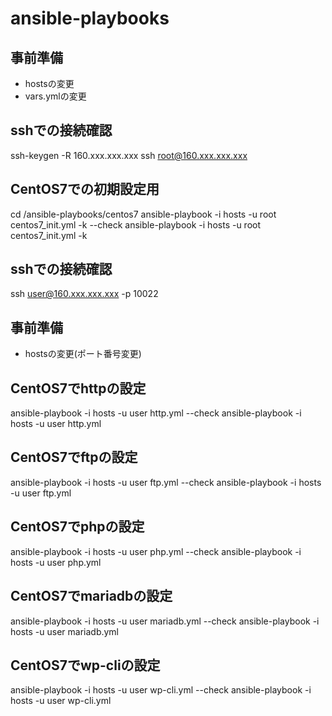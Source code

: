 # ansible-playbooks

## 事前準備
* hostsの変更
* vars.ymlの変更

## sshでの接続確認
ssh-keygen -R 160.xxx.xxx.xxx
ssh root@160.xxx.xxx.xxx

## CentOS7での初期設定用
cd /ansible-playbooks/centos7
ansible-playbook -i hosts -u root centos7_init.yml -k --check
ansible-playbook -i hosts -u root centos7_init.yml -k

## sshでの接続確認
ssh user@160.xxx.xxx.xxx -p 10022

## 事前準備
* hostsの変更(ポート番号変更)

## CentOS7でhttpの設定
ansible-playbook -i hosts -u user http.yml --check
ansible-playbook -i hosts -u user http.yml

## CentOS7でftpの設定
ansible-playbook -i hosts -u user ftp.yml --check
ansible-playbook -i hosts -u user ftp.yml

## CentOS7でphpの設定
ansible-playbook -i hosts -u user php.yml --check
ansible-playbook -i hosts -u user php.yml

## CentOS7でmariadbの設定
ansible-playbook -i hosts -u user mariadb.yml --check
ansible-playbook -i hosts -u user mariadb.yml

## CentOS7でwp-cliの設定
ansible-playbook -i hosts -u user wp-cli.yml --check
ansible-playbook -i hosts -u user wp-cli.yml
